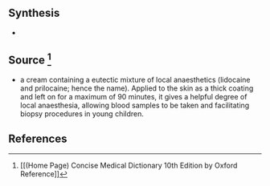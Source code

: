 ## Synthesis
- 
## Source [^1]
- a cream containing a eutectic mixture of local anaesthetics (lidocaine and prilocaine; hence the name). Applied to the skin as a thick coating and left on for a maximum of 90 minutes, it gives a helpful degree of local anaesthesia, allowing blood samples to be taken and facilitating biopsy procedures in young children.
## References

[^1]: [[(Home Page) Concise Medical Dictionary 10th Edition by Oxford Reference]]